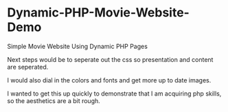 # Dynamic-PHP-Movie-Website-Demo
Simple Movie Website Using Dynamic PHP Pages

Next steps would be to seperate out the css so presentation and content are seperated.

I would also dial in the colors and fonts and get more up to date images. 

I wanted to get this up quickly to demonstrate that I am acquiring php skills, so the aesthetics are a bit rough.
